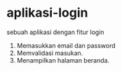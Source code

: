 # aplikasi-login
sebuah aplikasi dengan fitur login

1. Memasukkan email dan password
2. Memvalidasi masukan.
3. Menampilkan halaman beranda.
